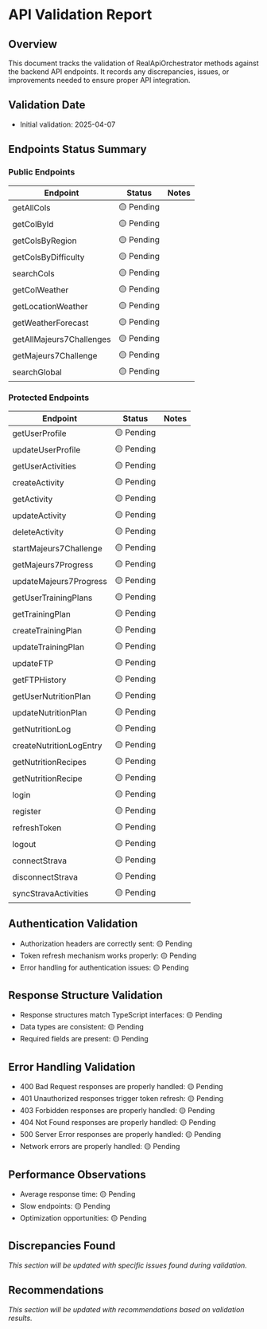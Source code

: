 # API Validation Report

## Overview
This document tracks the validation of RealApiOrchestrator methods against the backend API endpoints. It records any discrepancies, issues, or improvements needed to ensure proper API integration.

## Validation Date
- Initial validation: 2025-04-07

## Endpoints Status Summary

### Public Endpoints

| Endpoint | Status | Notes |
|----------|--------|-------|
| getAllCols | 🟡 Pending | |
| getColById | 🟡 Pending | |
| getColsByRegion | 🟡 Pending | |
| getColsByDifficulty | 🟡 Pending | |
| searchCols | 🟡 Pending | |
| getColWeather | 🟡 Pending | |
| getLocationWeather | 🟡 Pending | |
| getWeatherForecast | 🟡 Pending | |
| getAllMajeurs7Challenges | 🟡 Pending | |
| getMajeurs7Challenge | 🟡 Pending | |
| searchGlobal | 🟡 Pending | |

### Protected Endpoints

| Endpoint | Status | Notes |
|----------|--------|-------|
| getUserProfile | 🟡 Pending | |
| updateUserProfile | 🟡 Pending | |
| getUserActivities | 🟡 Pending | |
| createActivity | 🟡 Pending | |
| getActivity | 🟡 Pending | |
| updateActivity | 🟡 Pending | |
| deleteActivity | 🟡 Pending | |
| startMajeurs7Challenge | 🟡 Pending | |
| getMajeurs7Progress | 🟡 Pending | |
| updateMajeurs7Progress | 🟡 Pending | |
| getUserTrainingPlans | 🟡 Pending | |
| getTrainingPlan | 🟡 Pending | |
| createTrainingPlan | 🟡 Pending | |
| updateTrainingPlan | 🟡 Pending | |
| updateFTP | 🟡 Pending | |
| getFTPHistory | 🟡 Pending | |
| getUserNutritionPlan | 🟡 Pending | |
| updateNutritionPlan | 🟡 Pending | |
| getNutritionLog | 🟡 Pending | |
| createNutritionLogEntry | 🟡 Pending | |
| getNutritionRecipes | 🟡 Pending | |
| getNutritionRecipe | 🟡 Pending | |
| login | 🟡 Pending | |
| register | 🟡 Pending | |
| refreshToken | 🟡 Pending | |
| logout | 🟡 Pending | |
| connectStrava | 🟡 Pending | |
| disconnectStrava | 🟡 Pending | |
| syncStravaActivities | 🟡 Pending | |

## Authentication Validation

- Authorization headers are correctly sent: 🟡 Pending
- Token refresh mechanism works properly: 🟡 Pending
- Error handling for authentication issues: 🟡 Pending

## Response Structure Validation

- Response structures match TypeScript interfaces: 🟡 Pending
- Data types are consistent: 🟡 Pending
- Required fields are present: 🟡 Pending

## Error Handling Validation

- 400 Bad Request responses are properly handled: 🟡 Pending
- 401 Unauthorized responses trigger token refresh: 🟡 Pending
- 403 Forbidden responses are properly handled: 🟡 Pending
- 404 Not Found responses are properly handled: 🟡 Pending
- 500 Server Error responses are properly handled: 🟡 Pending
- Network errors are properly handled: 🟡 Pending

## Performance Observations

- Average response time: 🟡 Pending
- Slow endpoints: 🟡 Pending
- Optimization opportunities: 🟡 Pending

## Discrepancies Found

*This section will be updated with specific issues found during validation.*

## Recommendations

*This section will be updated with recommendations based on validation results.*
